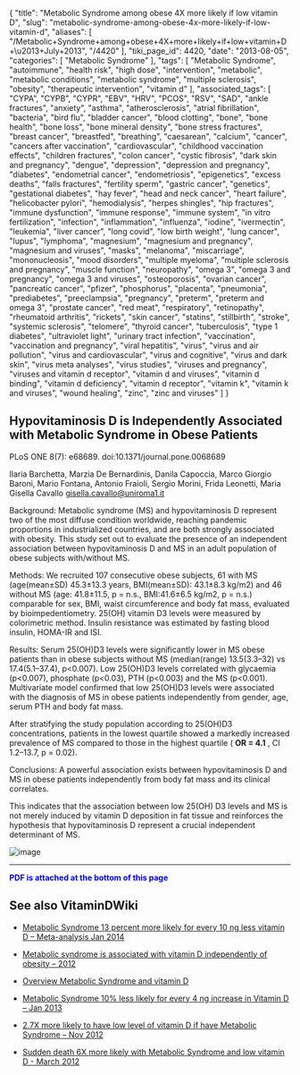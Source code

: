 {
    "title": "Metabolic Syndrome among obese 4X more likely if low vitamin D",
    "slug": "metabolic-syndrome-among-obese-4x-more-likely-if-low-vitamin-d",
    "aliases": [
        "/Metabolic+Syndrome+among+obese+4X+more+likely+if+low+vitamin+D+\u2013+July+2013",
        "/4420"
    ],
    "tiki_page_id": 4420,
    "date": "2013-08-05",
    "categories": [
        "Metabolic Syndrome"
    ],
    "tags": [
        "Metabolic Syndrome",
        "autoimmune",
        "health risk",
        "high dose",
        "intervention",
        "metabolic",
        "metabolic conditions",
        "metabolic syndrome",
        "multiple sclerosis",
        "obesity",
        "therapeutic intervention",
        "vitamin d"
    ],
    "associated_tags": [
        "CYPA",
        "CYPB",
        "CYPR",
        "EBV",
        "HRV",
        "PCOS",
        "RSV",
        "SAD",
        "ankle fractures",
        "anxiety",
        "asthma",
        "atherosclerosis",
        "atrial fibrillation",
        "bacteria",
        "bird flu",
        "bladder cancer",
        "blood clotting",
        "bone",
        "bone health",
        "bone loss",
        "bone mineral density",
        "bone stress fractures",
        "breast cancer",
        "breastfed",
        "breathing",
        "caesarean",
        "calcium",
        "cancer",
        "cancers after vaccination",
        "cardiovascular",
        "childhood vaccination effects",
        "children fractures",
        "colon cancer",
        "cystic fibrosis",
        "dark skin and pregnancy",
        "dengue",
        "depression",
        "depression and pregnancy",
        "diabetes",
        "endometrial cancer",
        "endometriosis",
        "epigenetics",
        "excess deaths",
        "falls fractures",
        "fertility sperm",
        "gastric cancer",
        "genetics",
        "gestational diabetes",
        "hay fever",
        "head and neck cancer",
        "heart failure",
        "helicobacter pylori",
        "hemodialysis",
        "herpes shingles",
        "hip fractures",
        "immune dysfunction",
        "immune response",
        "immune system",
        "in vitro fertilization",
        "infection",
        "inflammation",
        "influenza",
        "iodine",
        "ivermectin",
        "leukemia",
        "liver cancer",
        "long covid",
        "low birth weight",
        "lung cancer",
        "lupus",
        "lymphoma",
        "magnesium",
        "magnesium and pregnancy",
        "magnesium and viruses",
        "masks",
        "melanoma",
        "miscarriage",
        "mononucleosis",
        "mood disorders",
        "multiple myeloma",
        "multiple sclerosis and pregnancy",
        "muscle function",
        "neuropathy",
        "omega 3",
        "omega 3 and pregnancy",
        "omega 3 and viruses",
        "osteoporosis",
        "ovarian cancer",
        "pancreatic cancer",
        "pfizer",
        "phosphorus",
        "placenta",
        "pneumonia",
        "prediabetes",
        "preeclampsia",
        "pregnancy",
        "preterm",
        "preterm and omega 3",
        "prostate cancer",
        "red meat",
        "respiratory",
        "retinopathy",
        "rheumatoid arthritis",
        "rickets",
        "skin cancer",
        "statins",
        "stillbirth",
        "stroke",
        "systemic sclerosis",
        "telomere",
        "thyroid cancer",
        "tuberculosis",
        "type 1 diabetes",
        "ultraviolet light",
        "urinary tract infection",
        "vaccination",
        "vaccination and pregnancy",
        "viral hepatitis",
        "virus",
        "virus and air pollution",
        "virus and cardiovascular",
        "virus and cognitive",
        "virus and dark skin",
        "virus meta analyses",
        "virus studies",
        "viruses and pregnancy",
        "viruses and vitamin d receptor",
        "vitamin d and viruses",
        "vitamin d binding",
        "vitamin d deficiency",
        "vitamin d receptor",
        "vitamin k",
        "vitamin k and viruses",
        "wound healing",
        "zinc",
        "zinc and viruses"
    ]
}


## Hypovitaminosis D is Independently Associated with Metabolic Syndrome in Obese Patients

PLoS ONE 8(7): e68689. doi:10.1371/journal.pone.0068689

Ilaria Barchetta,     Marzia De Bernardinis,     Danila Capoccia,     Marco Giorgio Baroni,    Mario Fontana,    Antonio Fraioli,    Sergio Morini,    Frida Leonetti,    Maria Gisella Cavallo gisella.cavallo@uniroma1.it

Background: Metabolic syndrome (MS) and hypovitaminosis D represent two of the most diffuse condition worldwide, reaching pandemic proportions in industrialized countries, and are both strongly associated with obesity. This study set out to evaluate the presence of an independent association between hypovitaminosis D and MS in an adult population of obese subjects with/without MS.

Methods: We recruited 107 consecutive obese subjects, 61 with MS (age(mean±SD) 45.3±13.3 years, BMI(mean±SD): 43.1±8.3 kg/m2) and 46 without MS (age: 41.8±11.5, p = n.s., BMI:41.6±6.5 kg/m2, p = n.s.) comparable for sex, BMI, waist circumference and body fat mass, evaluated by bioimpedentiometry. 25(OH) vitamin D3 levels were measured by colorimetric method. Insulin resistance was estimated by fasting blood insulin, HOMA-IR and ISI.

Results: Serum 25(OH)D3 levels were significantly lower in MS obese patients than in obese subjects without MS (median(range) 13.5(3.3–32) vs 17.4(5.1–37.4), p<0.007). Low 25(OH)D3 levels correlated with glycaemia (p<0.007), phosphate (p<0.03), PTH (p<0.003) and the MS (p<0.001). Multivariate model confirmed that low 25(OH)D3 levels were associated with the diagnosis of MS in obese patients independently from gender, age, serum PTH and body fat mass. 

After stratifying the study population according to 25(OH)D3 concentrations, patients in the lowest quartile showed a markedly increased prevalence of MS compared to those in the highest quartile ( **OR = 4.1** , CI 1.2–13.7, p = 0.02).

Conclusions: A powerful association exists between hypovitaminosis D and MS in obese patients independently from body fat mass and its clinical correlates. 

This indicates that the association between low 25(OH) D3 levels and MS is not merely induced by vitamin D deposition in fat tissue and reinforces the hypothesis that hypovitaminosis D represent a crucial independent determinant of MS.

<img src="https://d378j1rmrlek7x.cloudfront.net/attachments/jpeg/ms-t3.jpg" alt="image">

---

 **<span style="color:#00F;">PDF is attached at the bottom of this page</span>** 

## See also VitaminDWiki

* [Metabolic Syndrome 13 percent more likely for every 10 ng less vitamin D – Meta-analysis Jan 2014](/posts/metabolic-syndrome-13-percent-more-likely-for-every-10-ng-less-vitamin-d-meta-analysis)

* [Metabolic syndrome is associated with vitamin D independently of obesity – 2012](/posts/metabolic-syndrome-is-associated-with-vitamin-d-independently-of-obesity-2012)

* [Overview Metabolic Syndrome and vitamin D](/tags/overview-metabolic-syndrome-and-vitamin-d.html)

* [Metabolic Syndrome 10% less likely for every 4 ng increase in Vitamin D – Jan 2013](/posts/metabolic-syndrome-10-percent-less-likely-for-every-4-ng-increase-in-vitamin-d)

* [2.7X more likely to have low level of vitamin D if have Metabolic Syndrome – Nov 2012](/posts/27x-more-likely-to-have-low-level-of-vitamin-d-if-have-metabolic-syndrome)

* [Sudden death 6X more likely with Metabolic Syndrome and low vitamin D - March 2012](/tags/sudden-death-6x-more-likely-with-metabolic-syndrome-and-low-vitamin-d-march-2012.html)